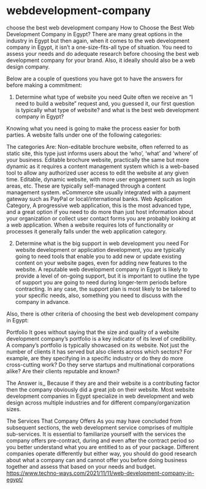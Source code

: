 # webdevelopment-company
choose the best web development company
How to Choose the Best Web Development Company in Egypt?
There are many great options in the industry in Egypt but then again, when it comes to the web development company in Egypt, it isn’t a one-size-fits-all type of situation. You need to assess your needs and do adequate research before choosing the best web development company for your brand. Also, it ideally should also be a web design company.

Below are a couple of questions you have got to have the answers for before making a commitment:

1) Determine what type of website you need
Quite often we receive an “I need to build a website” request and, you guessed it, our first question is typically what type of website? and what is the best web development company in Egypt?

 Knowing what you need is going to make the process easier for both parties. A website falls under one of the following categories:

The categories Are:
Non-editable brochure website, often referred to as static site, this type just informs users about the ‘who’, ‘what’ and ‘where’ of your business.
Editable brochure website, practically the same but more dynamic as it requires a content management system which is a web-based tool to allow any authorized user access to edit the website at any given time.
Editable, dynamic website, with more user engagement such as login areas, etc. These are typically self-managed through a content management system.
eCommerce site usually integrated with a payment gateway such as PayPal or local/international banks.
Web Application Category,
A progressive web application, this is the most advanced type, and a great option if you need to do more than just host information about your organization or collect user contact forms you are probably looking at a web application. When a website requires lots of functionality or processes it generally falls under the web application category.

2) Determine what is the big support in web development you need
For website development or application development, you are typically going to need tools that enable you to add new or update existing content on your website pages, even for adding new features to the website. A reputable web development company in Egypt is likely to provide a level of on-going support, but it is important to outline the type of support you are going to need during longer-term periods before contracting. In any case, the support plan is most likely to be tailored to your specific needs, also, something you need to discuss with the company in advance.

Also,
 there is other criteria of choosing the best web development company in Egypt:

Portfolio
It goes without saying that the size and quality of a website development company’s portfolio is a key indicator of its level of credibility. A company’s portfolio is typically showcased on its website. Not just the number of clients it has served but also clients across which sectors? For example, are they specifying in a specific industry or do they do more cross-cutting work? Do they serve startups and multinational corporations alike? Are their clients reputable and known? 

The Answer is,,
Because if they are and their website is a contributing factor then the company obviously did a great job on their website. Most website development companies in Egypt specialize in web development and web design across multiple industries and for different company/organization sizes.

The Services That Company Offers
As you may have concluded from subsequent sections, the web development service comprises of multiple sub-services. It is essential to familiarize yourself with the services the company offers pre-contract, during and even after the contract period so you better understand what you are entitled to as of your package. Different companies operate differently but either way, you should do good research about what a company can and cannot offer you before doing business together and assess that based on your needs and budget.
https://www.techno-ways.com/2021/11/11/web-development-company-in-egypt/
